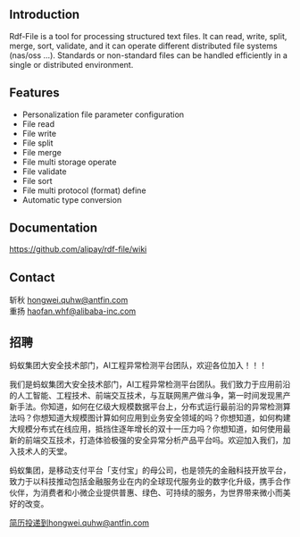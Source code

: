 Introduction
------------
Rdf-File is a tool for processing structured text files. It can read, write, split, merge, sort, validate, and it can operate different distributed file systems (nas/oss ...).  Standards or non-standard files can be handled efficiently in a single or distributed environment.

Features
--------
* Personalization file parameter configuration
* File read
* File write
* File split
* File merge
* File multi storage operate
* File validate
* File sort
* File multi protocol (format) define
* Automatic type conversion

Documentation
-------------
https://github.com/alipay/rdf-file/wiki

Contact
-------------
斩秋 hongwei.quhw@antfin.com   
重扬 haofan.whf@alibaba-inc.com  

招聘
---------
蚂蚁集团大安全技术部门，AI工程异常检测平台团队，欢迎各位加入！！！

我们是蚂蚁集团大安全技术部门，AI工程异常检测平台团队。我们致力于应用前沿的人工智能、工程技术、前端交互技术，与互联网黑产做斗争，第一时间发现黑产新手法。你知道，如何在亿级大规模数据平台上，分布式运行最前沿的异常检测算法吗？你想知道大规模图计算如何应用到业务安全领域的吗？你想知道，如何构建大规模分布式在线应用，抵挡住逐年增长的双十一压力吗？你想知道，如何使用最新的前端交互技术，打造体验极强的安全异常分析产品平台吗。欢迎加入我们，加入技术人的天堂。

蚂蚁集团，是移动支付平台「支付宝」的母公司，也是领先的金融科技开放平台，致力于以科技推动包括金融服务业在内的全球现代服务业的数字化升级，携手合作伙伴，为消费者和小微企业提供普惠、绿色、可持续的服务，为世界带来微小而美好的改变。

简历投递到hongwei.quhw@antfin.com


